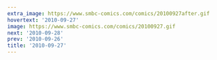 ```yaml
---
extra_image: https://www.smbc-comics.com/comics/20100927after.gif
hovertext: '2010-09-27'
image: https://www.smbc-comics.com/comics/20100927.gif
next: '2010-09-28'
prev: '2010-09-26'
title: '2010-09-27'
---
```

